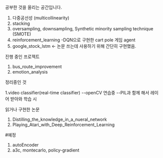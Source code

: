 공부한 것을 올리는 공간입니다.

1. 다중공선성 (multicollinearity)
2. stacking
3. oversampling, downsampling, Synthetic minority sampling technique (SMOTE)
4. reinforcement_learning -DQN으로 구현한 cart pole 게임 agent
5. google_stock_lstm <- 논문 쓰는데 사용하기 위해 간단히 구현했음.

진행 중인 프로젝트

1. bus_route_improvement 
2. emotion_analysis

정리중인 것 

1.video classifier(real-time classifier)
 --openCV 연습중
 --PIL과 함께 해서 레이어 받아와 학습 시

읽거나 구현한 논문

1. Distilling_the_knowledge_in_a_nueral_network
2. Playing_Atari_with_Deep_Reinforcement_Learning

#예정

1. autoEncoder
2. a3c, montecarlo, policy-gradient

